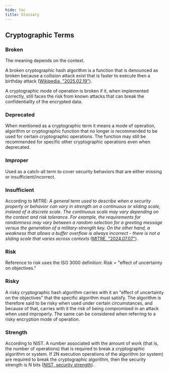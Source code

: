 ```yaml
---
hide: toc
title: Glossary
---
```


## Cryptographic Terms

### Broken

The meaning depends on the context.

A broken cryptographic hash algorithm is a function that is denounced as broken because a collision attack exist that is faster to execute then a birthday attack ([Wikipedia, "2025.02.19"](https://en.wikipedia.org/wiki/Collision_attack "Collision attack")).

A cryptographic mode of operation is broken if it, when implemented correctly, still faces the risk from known attacks that can break the confidentiality of the encrypted data.

### Deprecated

When mentioned as a cryptographic term it means a mode of operation, algorithm or cryptographic function that no longer is recommended to be used for certain cryptographic operations. The function may still be recommended for specific other cryptographic operations even when deprecated.

### Improper

Used as a catch-all term to cover security behaviors that are either missing or insufficient/incorrect.

### Insufficient

According to MITRE: _A general term used to describe when a security property or behavior can vary in strength on a continuous or sliding scale, instead of a discrete scale. The continuous scale may vary depending on the context and risk tolerance. For example, the requirements for randomness may vary between a random selection for a greeting message versus the generation of a military-strength key. On the other hand, a weakness that allows a buffer overflow is always incorrect - there is not a sliding scale that varies across contexts_ ([MITRE, "2024.07.07"](https://cwe.mitre.org/documents/glossary/index.html#Insufficient "Glossary")).

### Risk

Reference to risk uses the ISO 3000 definition: Risk = "effect of uncertainty on objectives."

### Risky

A risky cryptographic hash algorithm carries with it an "effect of uncertainty on the objectives" that the specific algorithm must satisfy. The algorithm is therefore said to be risky when used under certain circumstances, and because of that, carries with it the risk of being compromised in an attack when used improperly. The same can be considered when referring to a risky encryption mode of operation.

### Strength

According to NIST. A number associated with the amount of work (that is, the number of operations) that is required to break a cryptographic algorithm or system. If 2N execution operations of the algorithm (or system) are required to break the cryptographic algorithm, then the security strength is N bits ([NIST, security strength](https://csrc.nist.gov/glossary/term/security_strength "security strength")).
